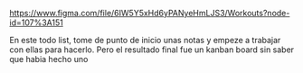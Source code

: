 https://www.figma.com/file/6IW5Y5xHd6yPANyeHmLJS3/Workouts?node-id=107%3A151

En este todo list, tome de punto de inicio unas notas y empeze a trabajar con ellas para hacerlo. Pero el resultado final fue un kanban board sin saber que habia hecho uno